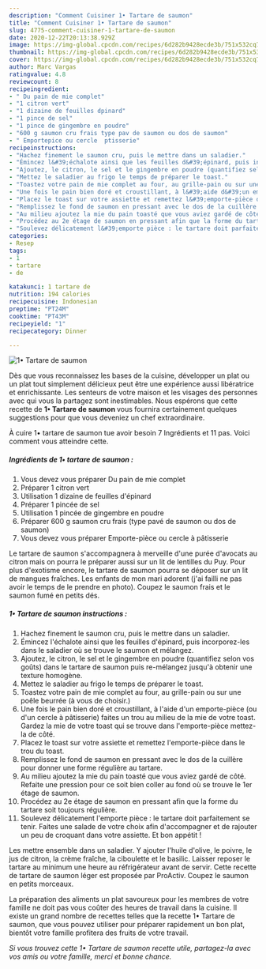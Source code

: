 ```yaml
---
description: "Comment Cuisiner 1• Tartare de saumon"
title: "Comment Cuisiner 1• Tartare de saumon"
slug: 4775-comment-cuisiner-1-tartare-de-saumon
date: 2020-12-22T20:13:38.929Z
image: https://img-global.cpcdn.com/recipes/6d282b9428ecde3b/751x532cq70/1•-tartare-de-saumon-photo-principale-de-la-recette.jpg
thumbnail: https://img-global.cpcdn.com/recipes/6d282b9428ecde3b/751x532cq70/1•-tartare-de-saumon-photo-principale-de-la-recette.jpg
cover: https://img-global.cpcdn.com/recipes/6d282b9428ecde3b/751x532cq70/1•-tartare-de-saumon-photo-principale-de-la-recette.jpg
author: Marc Vargas
ratingvalue: 4.8
reviewcount: 8
recipeingredient:
- " Du pain de mie complet"
- "1 citron vert"
- "1 dizaine de feuilles dpinard"
- "1 pince de sel"
- "1 pince de gingembre en poudre"
- "600 g saumon cru frais type pav de saumon ou dos de saumon"
- " Emportepice ou cercle  ptisserie"
recipeinstructions:
- "Hachez finement le saumon cru, puis le mettre dans un saladier."
- "Émincez l&#39;échalote ainsi que les feuilles d&#39;épinard, puis incorporez-les dans le saladier où se trouve le saumon et mélangez."
- "Ajoutez, le citron, le sel et le gingembre en poudre (quantifiez selon vos goûts) dans le tartare de saumon puis re-mélangez jusqu&#39;à obtenir une texture homogène."
- "Mettez le saladier au frigo le temps de préparer le toast."
- "Toastez votre pain de mie complet au four, au grille-pain ou sur une poêle beurrée (à vous de choisir.)"
- "Une fois le pain bien doré et croustillant, à l&#39;aide d&#39;un emporte-pièce (ou d&#39;un cercle à pâtisserie) faites un trou au milieu de la mie de votre toast. Gardez la mie de votre toast qui se trouve dans l&#39;emporte-pièce mettez-la de côté."
- "Placez le toast sur votre assiette et remettez l&#39;emporte-pièce dans le trou du toast."
- "Remplissez le fond de saumon en pressant avec le dos de la cuillère pour donner une forme régulière au tartare."
- "Au milieu ajoutez la mie du pain toasté que vous aviez gardé de côté. Refaite une pression pour ce soit bien coller au fond où se trouve le 1er étage de saumon."
- "Procédez au 2e étage de saumon en pressant afin que la forme du tartare soit toujours régulière."
- "Soulevez délicatement l&#39;emporte pièce : le tartare doit parfaitement se tenir. Faites une salade de votre choix afin d&#39;accompagner et de rajouter un peu de croquant dans votre assiette. Et bon appétit !"
categories:
- Resep
tags:
- 1
- tartare
- de

katakunci: 1 tartare de 
nutrition: 194 calories
recipecuisine: Indonesian
preptime: "PT24M"
cooktime: "PT43M"
recipeyield: "1"
recipecategory: Dinner

---
```



![1• Tartare de saumon](https://img-global.cpcdn.com/recipes/6d282b9428ecde3b/751x532cq70/1•-tartare-de-saumon-photo-principale-de-la-recette.jpg)

Dès que vous reconnaissez les bases de la cuisine, développer un plat ou un plat tout simplement délicieux peut être une expérience aussi libératrice et enrichissante. Les senteurs de votre maison et les visages des personnes avec qui vous la partagez sont inestimables. Nous espérons que cette recette de <strong> 1• Tartare de saumon </strong> vous fournira certainement quelques suggestions pour que vous deveniez un chef extraordinaire.

<!--inarticleads1-->

À cuire 1• tartare de saumon tue avoir besoin 7 Ingrédients et 11 pas. Voici comment vous atteindre cette.

##### Ingrédients de 1• tartare de saumon :

1. Vous devez vous préparer  Du pain de mie complet
1. Préparer 1 citron vert
1. Utilisation 1 dizaine de feuilles d&#39;épinard
1. Préparer 1 pincée de sel
1. Utilisation 1 pincée de gingembre en poudre
1. Préparer 600 g saumon cru frais (type pavé de saumon ou dos de saumon)
1. Vous devez vous préparer  Emporte-pièce ou cercle à pâtisserie


Le tartare de saumon s&#39;accompagnera à merveille d&#39;une purée d&#39;avocats au citron mais on pourra le préparer aussi sur un lit de lentilles du Puy. Pour plus d&#39;exotisme encore, le tartare de saumon pourra se déposer sur un lit de mangues fraîches. Les enfants de mon mari adorent (j&#39;ai failli ne pas avoir le temps de le prendre en photo). Coupez le saumon frais et le saumon fumé en petits dés. 

<!--inarticleads2-->

##### 1• Tartare de saumon instructions :

1. Hachez finement le saumon cru, puis le mettre dans un saladier.
1. Émincez l&#39;échalote ainsi que les feuilles d&#39;épinard, puis incorporez-les dans le saladier où se trouve le saumon et mélangez.
1. Ajoutez, le citron, le sel et le gingembre en poudre (quantifiez selon vos goûts) dans le tartare de saumon puis re-mélangez jusqu&#39;à obtenir une texture homogène.
1. Mettez le saladier au frigo le temps de préparer le toast.
1. Toastez votre pain de mie complet au four, au grille-pain ou sur une poêle beurrée (à vous de choisir.)
1. Une fois le pain bien doré et croustillant, à l&#39;aide d&#39;un emporte-pièce (ou d&#39;un cercle à pâtisserie) faites un trou au milieu de la mie de votre toast. Gardez la mie de votre toast qui se trouve dans l&#39;emporte-pièce mettez-la de côté.
1. Placez le toast sur votre assiette et remettez l&#39;emporte-pièce dans le trou du toast.
1. Remplissez le fond de saumon en pressant avec le dos de la cuillère pour donner une forme régulière au tartare.
1. Au milieu ajoutez la mie du pain toasté que vous aviez gardé de côté. Refaite une pression pour ce soit bien coller au fond où se trouve le 1er étage de saumon.
1. Procédez au 2e étage de saumon en pressant afin que la forme du tartare soit toujours régulière.
1. Soulevez délicatement l&#39;emporte pièce : le tartare doit parfaitement se tenir. Faites une salade de votre choix afin d&#39;accompagner et de rajouter un peu de croquant dans votre assiette. Et bon appétit !


Les mettre ensemble dans un saladier. Y ajouter l&#39;huile d&#39;olive, le poivre, le jus de citron, la crème fraîche, la ciboulette et le basilic. Laisser reposer le tartare au minimum une heure au réfrigérateur avant de servir. Cette recette de tartare de saumon léger est proposée par ProActiv. Coupez le saumon en petits morceaux. 

<!--inarticleads1-->

<p>
La préparation des aliments un plat savoureux pour les membres de votre famille ne doit pas vous coûter des heures de travail dans la cuisine. Il existe un grand nombre de recettes telles que la recette 1• Tartare de saumon, que vous pouvez utiliser pour préparer rapidement un bon plat, bientôt votre famille profitera des fruits de votre travail.
</p>

<p>
<i>Si vous trouvez cette 1• Tartare de saumon recette utile, partagez-la avec vos amis ou votre famille, merci et bonne chance.</i>
</p>
